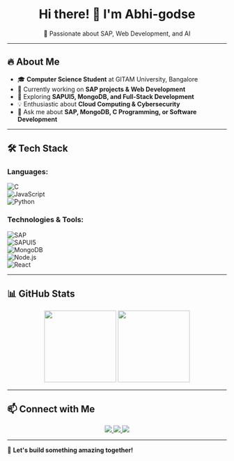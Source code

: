 <h1 align="center">Hi there! 👋 I'm Abhi-godse</h1>
<p align="center">
🚀 Passionate about SAP, Web Development, and AI  
</p>

---

## 🔥 About Me  
- 🎓 **Computer Science Student** at GITAM University, Bangalore  
- 🔭 Currently working on **SAP projects & Web Development**  
- 🌱 Exploring **SAPUI5, MongoDB, and Full-Stack Development**  
- 💡 Enthusiastic about **Cloud Computing & Cybersecurity**  
- 💬 Ask me about **SAP, MongoDB, C Programming, or Software Development**  

---

## 🛠️ Tech Stack  
### **Languages:**  
![C](https://img.shields.io/badge/C-00599C?style=for-the-badge&logo=c&logoColor=white)  
![JavaScript](https://img.shields.io/badge/JavaScript-F7DF1E?style=for-the-badge&logo=javascript&logoColor=black)  
![Python](https://img.shields.io/badge/Python-3776AB?style=for-the-badge&logo=python&logoColor=white)  

### **Technologies & Tools:**  
![SAP](https://img.shields.io/badge/SAP-0FAAFF?style=for-the-badge&logo=sap&logoColor=white)  
![SAPUI5](https://img.shields.io/badge/SAPUI5-35495E?style=for-the-badge&logo=sap&logoColor=white)  
![MongoDB](https://img.shields.io/badge/MongoDB-47A248?style=for-the-badge&logo=mongodb&logoColor=white)  
![Node.js](https://img.shields.io/badge/Node.js-339933?style=for-the-badge&logo=nodedotjs&logoColor=white)  
![React](https://img.shields.io/badge/React-20232A?style=for-the-badge&logo=react&logoColor=61DAFB)  

---

## 📊 GitHub Stats  
<p align="center">
  <img src="https://github-readme-stats.vercel.app/api?username=Abhi-godse&show_icons=true&theme=radical" height="165">
  <img src="https://github-readme-streak-stats.herokuapp.com/?user=Abhi-godse&theme=radical" height="165">
</p>

---

## 📫 Connect with Me  
<p align="center">
  <a href="https://linkedin.com/in/yourprofile">
    <img src="https://img.shields.io/badge/LinkedIn-Profile-blue?style=for-the-badge&logo=linkedin">
  </a>
  <a href="mailto:your.email@example.com">
    <img src="https://img.shields.io/badge/Email-Contact-red?style=for-the-badge&logo=gmail">
  </a>
  <a href="https://github.com/Abhi-godse">
    <img src="https://img.shields.io/badge/GitHub-Abhi--godse-black?style=for-the-badge&logo=github">
  </a>
</p>

---

🚀 **Let's build something amazing together!**
